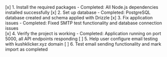 [x] 1. Install the required packages - Completed: All Node.js dependencies installed successfully
[x] 2. Set up database - Completed: PostgreSQL database created and schema applied with Drizzle
[x] 3. Fix application issues - Completed: Fixed SMTP test functionality and database connection issues  
[x] 4. Verify the project is working - Completed: Application running on port 5000, all API endpoints responding
[ ] 5. Help user configure email testing with kushklicker.xyz domain
[ ] 6. Test email sending functionality and mark import as completed
